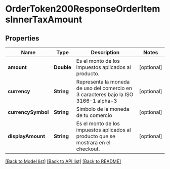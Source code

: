 # OrderToken200ResponseOrderItemsInnerTaxAmount

## Properties
Name | Type | Description | Notes
------------ | ------------- | ------------- | -------------
**amount** | **Double** | Es el monto de los impuestos aplicados al producto. | [optional] 
**currency** | **String** | Representa la moneda de uso del comercio en 3 caracteres bajo la ISO 3166-1 alpha-3  | [optional] 
**currencySymbol** | **String** | Simbolo de la moneda de tu comercio | [optional] 
**displayAmount** | **String** | Es el monto de los impuestos aplicados al producto que se mostrara en el checkout.  | [optional] 

[[Back to Model list]](../README.md#documentation-for-models) [[Back to API list]](../README.md#documentation-for-api-endpoints) [[Back to README]](../README.md)


